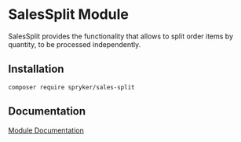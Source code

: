 # SalesSplit Module

SalesSplit provides the functionality that allows to split order items by quantity, to be processed independently.

## Installation

```
composer require spryker/sales-split
```

## Documentation

[Module Documentation](https://academy.spryker.com/developing_with_spryker/module_guide/checkout_process/sales/sales.html)
